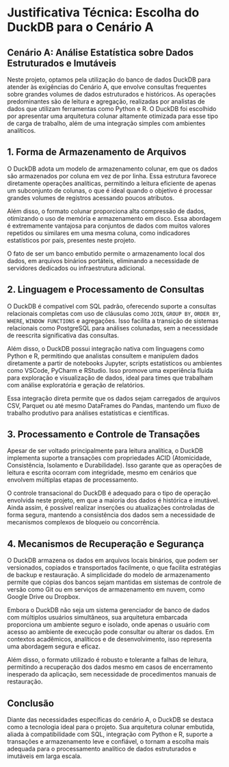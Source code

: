 # Justificativa Técnica: Escolha do DuckDB para o Cenário A

## Cenário A: Análise Estatística sobre Dados Estruturados e Imutáveis

Neste projeto, optamos pela utilização do banco de dados DuckDB para atender às exigências do Cenário A, que envolve consultas frequentes sobre grandes volumes de dados estruturados e históricos. As operações predominantes são de leitura e agregação, realizadas por analistas de dados que utilizam ferramentas como Python e R. O DuckDB foi escolhido por apresentar uma arquitetura colunar altamente otimizada para esse tipo de carga de trabalho, além de uma integração simples com ambientes analíticos.

## 1. Forma de Armazenamento de Arquivos

O DuckDB adota um modelo de armazenamento colunar, em que os dados são armazenados por coluna em vez de por linha. Essa estrutura favorece diretamente operações analíticas, permitindo a leitura eficiente de apenas um subconjunto de colunas, o que é ideal quando o objetivo é processar grandes volumes de registros acessando poucos atributos.

Além disso, o formato colunar proporciona alta compressão de dados, otimizando o uso de memória e armazenamento em disco. Essa abordagem é extremamente vantajosa para conjuntos de dados com muitos valores repetidos ou similares em uma mesma coluna, como indicadores estatísticos por país, presentes neste projeto.

O fato de ser um banco embutido permite o armazenamento local dos dados, em arquivos binários portáteis, eliminando a necessidade de servidores dedicados ou infraestrutura adicional.

## 2. Linguagem e Processamento de Consultas

O DuckDB é compatível com SQL padrão, oferecendo suporte a consultas relacionais completas com uso de cláusulas como `JOIN`, `GROUP BY`, `ORDER BY`, `WHERE`, `WINDOW FUNCTIONS` e agregações. Isso facilita a transição de sistemas relacionais como PostgreSQL para análises colunadas, sem a necessidade de reescrita significativa das consultas.

Além disso, o DuckDB possui integração nativa com linguagens como Python e R, permitindo que analistas consultem e manipulem dados diretamente a partir de notebooks Jupyter, scripts estatísticos ou ambientes como VSCode, PyCharm e RStudio. Isso promove uma experiência fluida para exploração e visualização de dados, ideal para times que trabalham com análise exploratória e geração de relatórios.

Essa integração direta permite que os dados sejam carregados de arquivos CSV, Parquet ou até mesmo DataFrames do Pandas, mantendo um fluxo de trabalho produtivo para análises estatísticas e científicas.

## 3. Processamento e Controle de Transações

Apesar de ser voltado principalmente para leitura analítica, o DuckDB implementa suporte a transações com propriedades ACID (Atomicidade, Consistência, Isolamento e Durabilidade). Isso garante que as operações de leitura e escrita ocorram com integridade, mesmo em cenários que envolvem múltiplas etapas de processamento.

O controle transacional do DuckDB é adequado para o tipo de operação envolvida neste projeto, em que a maioria dos dados é histórica e imutável. Ainda assim, é possível realizar inserções ou atualizações controladas de forma segura, mantendo a consistência dos dados sem a necessidade de mecanismos complexos de bloqueio ou concorrência.

## 4. Mecanismos de Recuperação e Segurança

O DuckDB armazena os dados em arquivos locais binários, que podem ser versionados, copiados e transportados facilmente, o que facilita estratégias de backup e restauração. A simplicidade do modelo de armazenamento permite que cópias dos bancos sejam mantidas em sistemas de controle de versão como Git ou em serviços de armazenamento em nuvem, como Google Drive ou Dropbox.

Embora o DuckDB não seja um sistema gerenciador de banco de dados com múltiplos usuários simultâneos, sua arquitetura embarcada proporciona um ambiente seguro e isolado, onde apenas o usuário com acesso ao ambiente de execução pode consultar ou alterar os dados. Em contextos acadêmicos, analíticos e de desenvolvimento, isso representa uma abordagem segura e eficaz.

Além disso, o formato utilizado é robusto e tolerante a falhas de leitura, permitindo a recuperação dos dados mesmo em casos de encerramento inesperado da aplicação, sem necessidade de procedimentos manuais de restauração.

## Conclusão

Diante das necessidades específicas do cenário A, o DuckDB se destaca como a tecnologia ideal para o projeto. Sua arquitetura colunar embutida, aliada à compatibilidade com SQL, integração com Python e R, suporte a transações e armazenamento leve e confiável, o tornam a escolha mais adequada para o processamento analítico de dados estruturados e imutáveis em larga escala.
